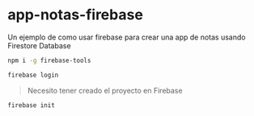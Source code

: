 # app-notas-firebase

Un ejemplo de como usar firebase para crear una app de notas usando Firestore Database

```bash
npm i -g firebase-tools
```

```bash
firebase login
```

> Necesito tener creado el proyecto en Firebase

```bash
firebase init
```
